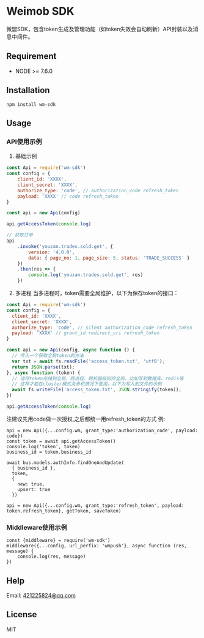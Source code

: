 # Weimob SDK

微盟SDK，包含token生成及管理功能（如token失效会自动刷新）API封装以及消息中间件。


## Requirement

- NODE >= 7.6.0

## Installation

```
npm install wm-sdk
```

## Usage

### API使用示例
1. 基础示例
```js
const Api = require('wm-sdk')
const config = {
    client_id: 'XXXX',
    client_secret: 'XXXX',
    authorize_type: 'code', // authorization_code refresh_token
    payload: 'XXXX' // code refresh_token
}

const api = new Api(config)

api.getAccessToken(console.log)

// 获取订单
api
	.invoke('youzan.trades.sold.get', {
		version: '4.0.0',
		data: { page_no: 1, page_size: 5, status: 'TRADE_SUCCESS' }
	})
	.then(res => {
		console.log('youzan.trades.sold.get', res)
	})
```

2. 多进程
当多进程时，token需要全局维护，以下为保存token的接口：

```js
const Api = require('wm-sdk')
const config = {
  client_id: 'XXXX',
  client_secret: 'XXXX',
  authorize_type: 'code', // silent authorization_code refresh_token
  payload: 'XXXX' // grant_id redirect_uri refresh_token
}

const api = new Api(config, async function () {
  // 传入一个获取全局token的方法
  var txt = await fs.readFile('access_token.txt', 'utf8');
  return JSON.parse(txt);
}, async function (token) {
  // 请将token存储到全局，跨进程、跨机器级别的全局，比如写到数据库、redis等
  // 这样才能在cluster模式及多机情况下使用，以下为写入到文件的示例
  await fs.writeFile('access_token.txt', JSON.stringify(token));
})

api.getAccessToken(console.log)
```

注建议先用code做一次授权,之后都统一用refresh_token的方式
例:
```
api = new Api({...config.wm, grant_type:'authorization_code', payload: code})
const token = await api.getAccessToken()
console.log('token', token)
business_id = token.business_id

await bus.models.authInfo.findOneAndUpdate(
  { business_id },
  token,
  {
    new: true,
    upsert: true
  })

api = new Api({...config.wm, grant_type:'refresh_token', payload: token.refresh_token}, getToken, saveToken)

```

### Middleware使用示例

```
const {middleware} = require('wm-sdk')
middleware({...config, url_perfix: 'wmpush'}, async function (res, message) {
	console.log(res, message)
})
```

## Help

Email: 421225824@qq.com

## License

MIT